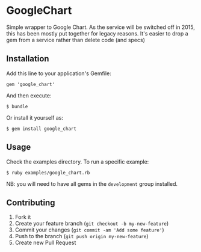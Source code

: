 # GoogleChart

Simple wrapper to Google Chart. As the service will be switched off in
2015, this has been mostly put together for legacy reasons. It's easier
to drop a gem from a service rather than delete code (and specs)

## Installation

Add this line to your application's Gemfile:

    gem 'google_chart'

And then execute:

    $ bundle

Or install it yourself as:

    $ gem install google_chart

## Usage

Check the examples directory. To run a specific example:

    $ ruby examples/google_chart.rb

NB: you will need to have all gems in the `development` group installed.

## Contributing

1. Fork it
2. Create your feature branch (`git checkout -b my-new-feature`)
3. Commit your changes (`git commit -am 'Add some feature'`)
4. Push to the branch (`git push origin my-new-feature`)
5. Create new Pull Request
